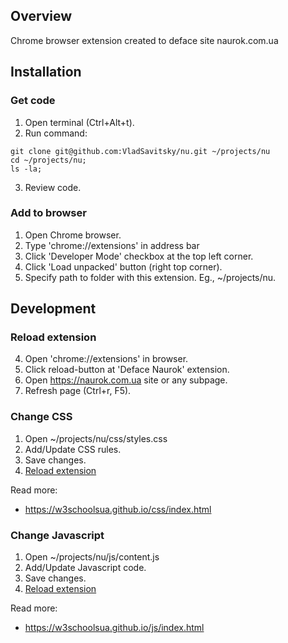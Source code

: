 ## Overview

Chrome browser extension created to deface site naurok.com.ua

## Installation

### Get code

1. Open terminal (Ctrl+Alt+t).
2. Run command:
```
git clone git@github.com:VladSavitsky/nu.git ~/projects/nu
cd ~/projects/nu;
ls -la;
```
3. Review code.

### Add to browser

1. Open Chrome browser.
2. Type 'chrome://extensions' in address bar
3. Click 'Developer Mode' checkbox at the top left corner.
3. Click 'Load unpacked' button (right top corner).
4. Specify path to folder with this extension. Eg., ~/projects/nu.


## Development

### Reload extension

4. Open 'chrome://extensions' in browser.
5. Click reload-button at 'Deface Naurok' extension.
6. Open https://naurok.com.ua site or any subpage.
7. Refresh page (Ctrl+r, F5).


### Change CSS

1. Open ~/projects/nu/css/styles.css
2. Add/Update CSS rules.
3. Save changes.
4. [Reload extension](#reload-extension)

Read more:
* https://w3schoolsua.github.io/css/index.html


### Change Javascript

1. Open ~/projects/nu/js/content.js
2. Add/Update Javascript code.
3. Save changes.
4. [Reload extension](#reload-extension)

Read more:
* https://w3schoolsua.github.io/js/index.html
